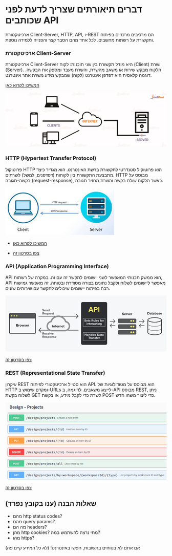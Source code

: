 # דברים תיאורתים שצריך לדעת לפני שכותבים API

ארכיטקטורת Client-Server, HTTP, API, ו-REST הם מרכיבים מרכזיים בפיתוח ותקשורת על רשתות מחשבים. לכל אחד מהם הסבר קצר והפנייה ללמידה נוספת.

### ארכיטקטורת Client-Server

ארכיטקטורת Client-Server היא מודל תקשורת בין שני תוכנות: לקוח (Client) ושרת (Server). הלקוח מבקש שירות או משאב מהשרת, והשרת מעבד ומספק את הבקשה. דוגמה קלאסית היא דפדפן אינטרנט (לקוח) שמבקש מידע משרת אתר אינטרנט.

[המשיכו לקרוא כאן](https://www.geeksforgeeks.org/client-server-model/)

![Client-Server Architecture](../../../Pictures/Client-Server%20Architecture.png)

### HTTP (Hypertext Transfer Protocol)

פרוטוקול HTTP הוא פרוטוקול סטנדרטי לתקשורת ברשת האינטרנט. הוא מגדיר כיצד מתבצעת התקשורת בין לקוחות (דפדפנים, למשל) לשרתים. HTTP מבוסס על בקשה-תגובה (request-response), כאשר הלקוח שולח בקשה והשרת מחזיר תגובה.

![HTTP-Request-Response Model](../../../Pictures/HTTP-Request-Response%20Model.jpg)

- [המשיכו לקרוא כאן](https://medium.com/@imakashsharma135/understanding-request-and-response-model-a-general-overview-831c24d2288)

- [צפו בסרטון זה](https://www.youtube.com/watch?v=iYM2zFP3Zn0)

### API (Application Programming Interface)

API הוא ממשק תכנותי המאפשר לשני יישומים לתקשר זה עם זה. במקרה של רשתות, API מאפשר ליישומים לשלוח ולקבל נתונים בצורה מסודרת ובטוחה. זה מאפשר גמישות רבה בפיתוח יישומים שיכולים לתקשר עם שירותים שונים.

![API Interaction](../../../Pictures/API%20Interaction.png)

[צפו בסרטון זה](https://www.youtube.com/watch?v=ByGJQzlzxQg)

### REST (Representational State Transfer)

עיקרון REST הוא סטייל ארכיטקטורי לפיתוח API. הוא מבוסס על מטודולוגיות של HTTP ומקדם שימוש ב-URLs לייצוג משאבים. לדוגמה, ב-API מבוסס REST, ניתן לשלוח בקשת GET לשרת כדי לקבל מידע, או בקשת POST כדי ליצור משהו חדש.

![RESTful API Example](../../../Pictures/rest-api-exmple.png)

[צפו בסרטון זה](https://www.youtube.com/watch?v=SLwpqD8n3d0)

## שאלות הבנה (ענו בקובץ נפרד)

- מהם http status codes?
- מהם query params?
- מה הם headers?
- מהן http cookies? מתי נרצה להשתמש במה?
- מהו https?

אם אתם לא בטוחים בתשובות, חפשו באינטרנט! (לא כל המידע קיים פה)
